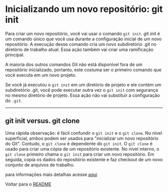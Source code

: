 # Inicializando um novo repositório: git init

Para criar um novo repositório, você vai usar o comando `git init`. git init é um comando único que você usa durante a configuração inicial de um novo repositório. A execução desse comando cria um novo subdiretório .git no diretório de trabalho atual. Essa ação também vai criar uma ramificação principal.

A maioria dos outros comandos Git não está disponível fora de um repositório inicializado, portanto, este costuma ser o primeiro comando que você executa em um novo projeto.

Se você já executou o `git init` em um diretório de projeto e ele contém um subdiretório .git, você pode executar outra vez o `git init` com segurança no mesmo diretório de projeto. Essa ação não vai substituir a configuração do `.git`.

---

## git init versus. git clone

Uma rápida observação: é fácil confundir o `git init` e o `git clone`. No nível superficial, ambos podem ser usados para "inicializar um novo repositório do Git". Contudo, o `git clone` é dependente do `git init`. O `git clone` é usado para criar uma cópia de um repositório existente. No nível interno, o `git clone` primeiro chama o `git init` para criar um novo repositório. Em seguida, copia os dados do repositório existente e faz checkout de um novo conjunto de arquivos de trabalho.

para informações mais detalhas acesse [aqui](https://www.atlassian.com/br/git/tutorials/setting-up-a-repository/git-init)

Voltar para o [README](/README.md)
